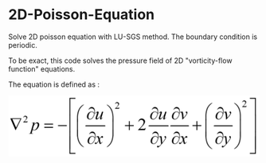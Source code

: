 # 2D-Poisson-Equation
Solve 2D poisson equation with LU-SGS method. The boundary condition is periodic.

To be exact, this code solves the pressure field of 2D "vorticity-flow function" equations.

The equation is defined as :

![image](poisson_equation.png)
